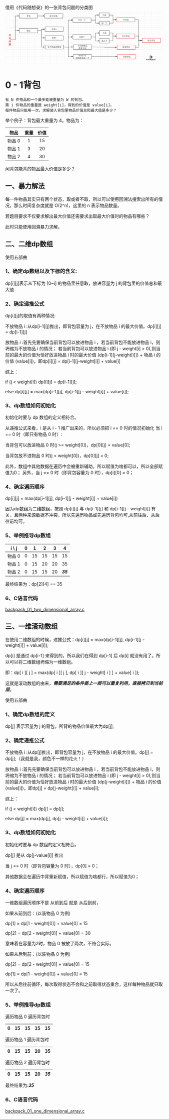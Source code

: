 借用《代码随想录》的一张背包问题的分类图
![img.png](img.png)

# **0 - 1背包**
    有 N 件物品和一个最多能被重量为 W 的背包。
    第 i 件物品的重量是 weight[i]，得到的价值是 value[i]。
    每件物品只能用一次，求解装入背包里物品价值总和最大值是多少？

举个例子：背包最大重量为 4。物品为：

| 物品 | 重量 | 价值 |
| :---:| :---: | :---: |
| 物品 0 | 1 | 15 |
| 物品 1 | 3 | 20 |
| 物品 2 | 4 | 30 |

问背包能背的物品最大价值是多少？

## **一、暴力解法**
每一件物品其实只有两个状态，取或者不取，所以可以使用回溯法搜索出所有的情况，那么时间复杂度就是 O(2^n)，这里的 n 表示物品数量。

若题目要求不仅要求解出最大价值还需要求出取最大价值时的物品有哪些？

此时只能使用回溯暴力求解。

## **二、二维dp数组**

使用五部曲

### **1、确定dp数组以及下标的含义:**

dp[i][j]表示从下标为 [0~i] 的物品里任意取，放进容量为 j 的背包里的价值总和最大值

### **2、确定递推公式**

dp[i][j]的取值有两种情况:

不放物品 i :从dp[i-1][j]推出，即背包容量为 j，在不放物品 i 的最大价值。dp[i][j] = dp[i-1][j]

放物品 i :首先先要确保当前背包可以放进物品 i ，若当前背包不能放进物品 i，则坍缩为不放物品 i 的情况；
若当前背包可以放进物品 i (即 j - weight[i] > 0),则当前的最大的价值为恰好放进物品 i 时的最大价值 (dp[i-1][j-weight[i]]) + 物品 i 的价值 (value[i])，即dp[i][j] = dp[i-1][j-weight[i]] + value[i]

综上：

if (j < weight[i])
dp[i][j] = dp[i-1][j];

else dp[i][j] = max(dp[i-1][j], dp[i-1][j - weight[i]] + value[i]);

### **3、dp数组如何初始化**

初始化时要与 dp 数组的定义相符合。

从递推公式来看，i 是从 i - 1 推广出来的，所以必须把 i == 0 时的情况初始化
当 i == 0 时（即只有物品 0 时）:

当背包可以放进物品 0 时(j >= weight[0])，dp[0][j] = value[0];

当背包放不进物品 0 时(j < weight[0])，dp[0][j] = 0;

此外，数组中其他数据在遍历中会被重新辅助，所以赋值为啥都可以，所以全部赋值为0；
另外，当 j == 0 时（即背包容量为 0 时），dp[i][0] = 0；


### **4、确定遍历顺序**
dp[i][j] = max(dp[i-1][j], dp[i-1][j - weight[i]] + value[i])

因为dp数组为二维数组，按照 dp[i][j] 与 dp[i-1][j] 和 dp[i-1][j - weight[i]] 有关，且两种来源数据不冲突，所以先遍历物品或先遍历背包均可,从前往后、从后往前均可。

### **5、举例推导dp数组**


| i \ j| 0 | 1 | 2 | 3 | 4 |
| :---:| :---: | :---: | :---: | :---: | :---: |
| 物品 0 | 0 | 15 | 15 | 15 | 15 |
| 物品 1 | 0 | 15 | 20 | 20 | 35 |
| 物品 2 | 0 | 15 | 15 | 20 | **_35_** |

最终结果为：dp[2][4] == 35

### **6、C语言代码**
[backpack_01_two_dimensional_array.c](./backpack_01_two_dimensional_array.c)


## **三、一维滚动数组**

在使用二维数组的时候，递推公式：dp[i][j] = max(dp[i-1][j], dp[i-1][j - weight[i]] + value[i]);

dp[i] 是通过 dp[i-1] 来得到的，所以我们在得到 dp[i-1] 后 dp[i] 就没有用了。所以可以将二维数组坍缩为一维数组。

即：dp[ i ][ j ] = max(dp[ i ][ j ], dp[ i ][ j - weight[ i ] ] + value[ i ]);

这就是滚动数组的由来，**_需要满足的条件是上一层可以重复利用，直接拷贝到当前层_**。

使用五部曲

### **1、确定dp数组的定义**

dp[j] 表示容量为 j 的背包，所背的物品价值最大为dp[j];

### **2、确定递推公式**

不放物品 i :从dp[j]推出，即背包容量为 j，在不放物品 i 的最大价值。dp[j] = dp[j];（我就是我，颜色不一样的花火！）

放物品 i :首先先要确保当前背包可以放进物品 i ，若当前背包不能放进物品 i，则坍缩为不放物品 i 的情况；
若当前背包可以放进物品 i (即 j - weight[i] > 0),则当前的最大的价值为恰好放进物品 i 时的最大价值 (dp[j-weight[i]]) + 物品 i 的价值 (value[i])，即dp[j] = dp[j-weight[i]] + value[i];

综上：

if (j < weight[i])
dp[j] = dp[j];

else dp[j] = max(dp[j], dp[j - weight[i]] + value[i]);

### **3、dp数组如何初始化**

初始化时要与 dp 数组的定义相符合。

dp[j] 是从 dp[j-value[i]] 推出

当 j == 0 时（即背包容量为 0 时），dp[0] = 0；

其他数据会在遍历中背重新赋值，所以赋值为啥都行，所以赋值为0；

### **4、确定遍历顺序**

一维数组遍历顺序不是 从前到后 就是 从后到前，

如果从前到后：(以装物品 0 为例)

dp[1] = dp[1 - weight[0]] + value[0] = 15

dp[2] = dp[2 - weight[0]] + value[0] = 30

意味着在容量为2时，物品 0 被放了两次，不符合实际。

如果从后到前：(以装物品 0 为例)

dp[2] = dp[2 - weight[0]] + value[0] = 15

dp[1] = dp[1 - weight[0]] + value[0] = 15

所以从后往前循环，每次取得状态不会和之前取得状态重合，这样每种物品就只取一次了。

### **5、举例推导dp数组**

遍历物品 0 遍历背包时 

| 0 | 15 | 15 | 15 | 15 |
| :---: | :---: | :---: | :---: | :---: |

遍历物品 1 遍历背包时

| 0 | 15 | 15 | 20 | 35 |
| :---: | :---: | :---: | :---: | :---: |

遍历物品 2 遍历背包时

| 0 | 15 | 15 | 20 | **_35_** |
| :---: | :---: | :---: | :---: | :---: |

最终结果为:**_35_**

### **6、C语言代码**
[backpack_01_one_dimensional_array.c](./backpack_01_one_dimensional_array.c)

